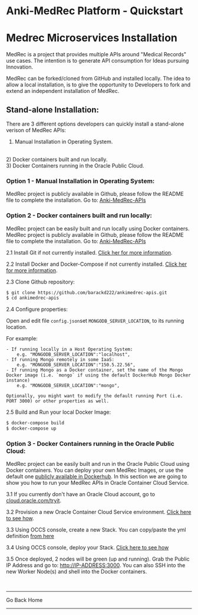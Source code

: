 **Anki-MedRec Platform - Quickstart**
===================


# Medrec Microservices Installation 

MedRec is a project that provides multiple APIs around "Medical Records" use cases. The intention is to generate API consumption for Ideas pursuing Innovation. 

MedRec can be forked/cloned from GitHub and installed locally. The idea to allow a local installation, is to give the opportunity to Developers to fork and extend an independent installation of MedRec.


## Stand-alone Installation: 

There are 3 different options developers can quickly install a stand-alone verison of MedRec APIs:

1) Manual Installation in Operating System.
<br>
2) Docker containers built and run locally.
<br>
3) Docker Containers running in the Oracle Public Cloud. 
<br>

### Option 1 - Manual Installation in Operating System:

MedRec project is publicly available in Github, please follow the README file to complete the installation. Go to: [Anki-MedRec-APIs](https://github.com/barackd222/ankimedrec-apis)

### Option 2 - Docker containers built and run locally:

MedRec project can be easily built and run locally using Docker containers. MedRec project is publicly available in Github, please follow the README file to complete the installation. Go to: [Anki-MedRec-APIs](https://github.com/barackd222/ankimedrec-apis)


2.1 Install Git if not currently installed. [Click her for more information](https://git-scm.com/book/en/v2/Getting-Started-Installing-Git).

2.2 Install Docker and Docker-Compose if not currently installed. [Click her for more information](https://docs.docker.com/compose/install/).

2.3 Clone Github repository:
```bash
$ git clone https://github.com/barackd222/ankimedrec-apis.git
$ cd ankimedrec-apis
```
2.4 Configure properties:

Open and edit file `config.json`set `MONGODB_SERVER_LOCATION`, to its running location. 

For example:

    - If running locally in a Host Operating System:
        e.g. "MONGODB_SERVER_LOCATION":"localhost",
    - If running Mongo remotely in some IaaS:
        e.g. "MONGODB_SERVER_LOCATION":"150.5.22.56",
    - If running Mongo as a Docker container, set the name of the Mongo Docker image (i.e. `mongo` if using the default DockerHub Mongo Docker instance)
        e.g. "MONGODB_SERVER_LOCATION":"mongo",

`Optionally, you might want to modify the default running Port (i.e. PORT 3000) or other properties as well.`

2.5 Build and Run your local Docker Image:
```bash
$ docker-compose build
$ docker-compose up
```


### Option 3 - Docker Containers running in the Oracle Public Cloud:

MedRec project can be easily built and run in the Oracle Public Cloud using Docker containers. You can deploy your own MedRec Images, or use the default one [publicly available in Dockerhub](https://hub.docker.com/r/barackd222/ankimedrec-apis/). In this section we are going to show you how to run your MedRec APIs in Oracle Container Cloud Service.


3.1 If you currently don't have an Oracle Cloud account, go to [cloud.oracle.com/tryit](https://cloud.oracle.com/tryit).

3.2 Provision a new Oracle Container Cloud Service environment. [Click here to see how](https://redthunder.blog/2017/01/16/occs-provisioning/).

3.3 Using OCCS console, create a new Stack. You can copy/paste the yml definition [from here](http://www.oracle.com)

3.4 Using OCCS console, deploy your Stack. [Click here to see how](https://redthunder.blog/2017/02/02/first-experience-using-the-oracle-container-cloud-service/)

3.5 Once deployed, 2 nodes will be green (up and running). Grab the Public IP Address and go to: [http://IP-ADDRESS:3000](http://IP-ADDRESS:3000). You can also SSH into the new Worker Node(s) and shell into the Docker containers.




<br>
<hr />
<a hr
ef="index" class="btn" >Go Back Home</a>
<hr />

